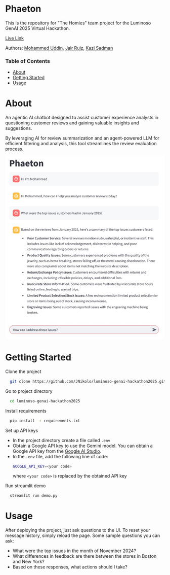 # Phaeton

This is the repository for "The Homies" team project for the Luminoso GenAI 2025 Virtual Hackathon. 

[Live Link](https://thehomies.streamlit.app/)

Authors: [Mohammed Uddin](https://www.linkedin.com/in/muddint/), [Jair Ruiz](www.linkedin.com/in/jruizzz), [Kazi Sadman](www.linkedin.com/in/kazi-s)

### Table of Contents
- <a href="#about">About</a>
- <a href="#getting-started">Getting Started</a>
- <a href="#usage">Usage</a>


# About
An agentic AI chatbot designed to assist customer experience analysts in questioning customer reviews and gaining valuable insights and suggestions.

By leveraging AI for review summarization and an agent-powered LLM for efficient filtering and analysis, this tool streamlines the review evaluation process.

<!-- <div align="center"> -->
  <img src="img/demo1.jpg" width="600">
<!-- </div> -->

# Getting Started
Clone the project
```bash
  git clone https://github.com/JNikolo/luminoso-genai-hackathon2025.git
```
Go to project directory
```bash
  cd luminoso-genai-hackathon2025
```
Install requirements
```bash
  pip install -r requirements.txt
```
Set up API keys
- In the project directory create a file called `.env`
- Obtain a Google API key to use the Gemini model. You can obtain a Google API key from the [Google AI Studio](https://aistudio.google.com/app/apikey).
- In the `.env` file, add the following line of code:
  ```bash
  GOOGLE_API_KEY=<your code>
  ```
  where `<your code>` is replaced by the obtained API key

Run streamlit demo
```bash
  streamlit run demo.py
```

# Usage
After deploying the project, just ask questions to the UI.
To reset your message history, simply reload the page.
Some sample questions you can ask:
- What were the top issues in the month of November 2024?
- What differences in feedback are there between the stores in Boston and New York?
- Based on these responses, what actions should I take?
